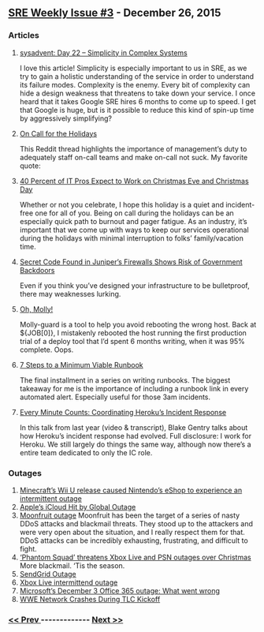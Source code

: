 ## [SRE Weekly Issue #3](https://sreweekly.com/sre-weekly-issue-3/) - December 26, 2015
### Articles

1. [sysadvent: Day 22 – Simplicity in Complex Systems](http://feedproxy.google.com/~r/sysadvent/~3/bBemdgJyC9k/day-22-simplicity-in-complex-systems.html)

    I love this article! Simplicity is especially important to us in SRE, as we try to gain a holistic understanding of the service in order to understand its failure modes. Complexity is the enemy. Every bit of complexity can hide a design weakness that threatens to take down your service. I once heard that it takes Google SRE hires 6 months to come up to speed. I get that Google is huge, but is it possible to reduce this kind of spin-up time by aggressively simplifying?
1. [On Call for the Holidays](https://m.reddit.com/r/sysadmin/comments/2dj3ol/having_to_be_oncall_during_my_booked_off_holiday/)

    This Reddit thread highlights the importance of management’s duty to adequately staff on-call teams and make on-call not suck. My favorite quote:

1. [40 Percent of IT Pros Expect to Work on Christmas Eve and Christmas Day](http://mobile.esecurityplanet.com/network-security/40-percent-of-it-pros-expect-to-work-christmas-eve-and-christmas-day.html)

    Whether or not you celebrate, I hope this holiday is a quiet and incident-free one for all of you. Being on call during the holidays can be an especially quick path to burnout and pager fatigue. As an industry, it’s important that we come up with ways to keep our services operational during the holidays with minimal interruption to folks’ family/vacation time.
1. [Secret Code Found in Juniper’s Firewalls Shows Risk of Government Backdoors](http://www.wired.com/2015/12/juniper-networks-hidden-backdoors-show-the-risk-of-government-backdoors/)

    Even if you think you’ve designed your infrastructure to be bulletproof, there may weaknesses lurking.
1. [Oh, Molly!](http://www.redpill-linpro.com/sysadvent//2015/12/19/molly-guard.html)

    Molly-guard is a tool to help you avoid rebooting the wrong host. Back at ${JOB[0]}, I mistakenly rebooted the host running the first production trial of a deploy tool that I’d spent 6 months writing, when it was 95% complete. Oops.
1. [7 Steps to a Minimum Viable Runbook](https://victorops.com/blog/7-steps-minimum-viable-runbook/)

    The final installment in a series on writing runbooks. The biggest takeaway for me is the importance of including a runbook link in every automated alert. Especially useful for those 3am incidents.
1. [Every Minute Counts: Coordinating Heroku’s Incident Response](http://www.heavybit.com/library/video/2014-06-17-blake-gentry)

    In this talk from last year (video & transcript), Blake Gentry talks about how Heroku’s incident response had evolved. Full disclosure: I work for Heroku. We still largely do things the same way, although now there’s a entire team dedicated to only the IC role.
### Outages

1. [Minecraft’s Wii U release caused Nintendo’s eShop to experience an intermittent outage](http://venturebeat.com/2015/12/17/minecrafts-wii-u-release-caused-nintendos-eshop-to-experience-an-intermittent-outage/)
1. [Apple’s iCloud Hit by Global Outage](http://examinerunion.com/2015/12/apple-8217-s-icloud-hit-by-global-outage/)
1. [Moonfruit outage](https://support.moonfruit.com/hc/en-us/articles/207109805)
    Moonfruit has been the target of a series of nasty DDoS attacks and blackmail threats. They stood up to the attackers and were very open about the situation, and I really respect them for that. DDoS attacks can be incredibly exhausting, frustrating, and difficult to fight.
1. [‘Phantom Squad’ threatens Xbox Live and PSN outages over Christmas](http://www.neowin.net/news/phantom-squad-threatens-xbox-live-and-psn-outages-over-christmas)
    More blackmail. ‘Tis the season.
1. [SendGrid Outage](http://status.sendgrid.com/incidents/55dy0tbb8d62)
1. [Xbox Live intermittend outage](http://www.express.co.uk/entertainment/gaming/627755/Xbox-Live-down-Xbox-One-sign-in-Xbox-360-Microsoft-confirm-why-is-Xbox-Live-down)
1. [Microsoft’s December 3 Office 365 outage: What went wrong](http://www.zdnet.com/article/microsofts-december-3-office-365-outage-what-went-wrong/)
1. [WWE Network Crashes During TLC Kickoff](http://www.pwmania.com/wwe-network-crashes-during-tlc-kickoff-wwe-tlc-attendance-breaking-ground-preview-for-monday)

### [ << Prev ](sreweekly-2.md) ------------- [ Next >> ](sreweekly-4.md)